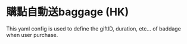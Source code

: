 # 購點自動送baggage (HK)

This yaml config is used to define the giftID, duration, etc... of baddage when user purchase.
